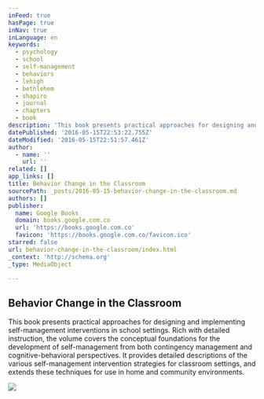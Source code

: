 ```yaml
---
inFeed: true
hasPage: true
inNav: true
inLanguage: en
keywords:
  - psychology
  - school
  - self-management
  - behaviors
  - lehigh
  - bethlehem
  - shapiro
  - journal
  - chapters
  - book
description: 'This book presents practical approaches for designing and implementing self-management interventions in school settings. Rich with detailed instruction, the volume covers the conceptual foundations for the development of self-management from both contingency management and cognitive-behavioral perspectives. It provides detailed descriptions of the various self-management intervention strategies for classroom settings, and extends these techniques for use in home and community environments.'
datePublished: '2016-05-15T22:53:22.755Z'
dateModified: '2016-05-15T22:51:57.461Z'
author:
  - name: ''
    url: ''
related: []
app_links: []
title: Behavior Change in the Classroom
sourcePath: _posts/2016-05-15-behavior-change-in-the-classroom.md
authors: []
publisher:
  name: Google Books
  domain: books.google.com.co
  url: 'https://books.google.com.co'
  favicon: 'https://books.google.com.co/favicon.ico'
starred: false
url: behavior-change-in-the-classroom/index.html
_context: 'http://schema.org'
_type: MediaObject

---
```

<article style=""><h1>Behavior Change in the Classroom</h1><p>This book presents practical approaches for designing and implementing self-management interventions in school settings. Rich with detailed instruction, the volume covers the conceptual foundations for the development of self-management from both contingency management and cognitive-behavioral perspectives. It provides detailed descriptions of the various self-management intervention strategies for classroom settings, and extends these techniques for use in home and community environments.</p><img src="https://books.google.com.co/books/content?id=Aumfst-ZK84C&amp;printsec=frontcover&amp;img=1&amp;zoom=1&amp;edge=curl&amp;imgtk=AFLRE70Ly5oHAtqX5A9kPGticjs_VLEOCslWPUEFfHgj4fd1A36oJF4IEsOEr4cpvMCGKP15cFM4AVfVfjlH1F1tRSfBDtCnmAOdxXGJTgPlKIWcGv1D0fBSFVTIHz53L8ymL3zDO0Jg" /></article>